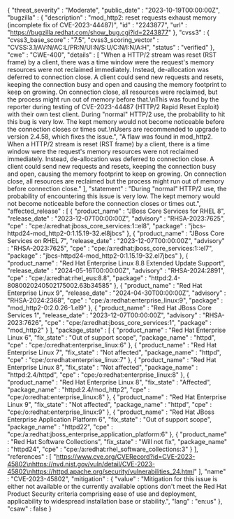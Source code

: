 {
  "threat_severity" : "Moderate",
  "public_date" : "2023-10-19T00:00:00Z",
  "bugzilla" : {
    "description" : "mod_http2: reset requests exhaust memory (incomplete fix of CVE-2023-44487)",
    "id" : "2243877",
    "url" : "https://bugzilla.redhat.com/show_bug.cgi?id=2243877"
  },
  "cvss3" : {
    "cvss3_base_score" : "7.5",
    "cvss3_scoring_vector" : "CVSS:3.1/AV:N/AC:L/PR:N/UI:N/S:U/C:N/I:N/A:H",
    "status" : "verified"
  },
  "cwe" : "CWE-400",
  "details" : [ "When a HTTP/2 stream was reset (RST frame) by a client, there was a time window were the request's memory resources were not reclaimed immediately. Instead, de-allocation was deferred to connection close. A client could send new requests and resets, keeping the connection busy and open and causing the memory footprint to keep on growing. On connection close, all resources were reclaimed, but the process might run out of memory before that.\nThis was found by the reporter during testing of CVE-2023-44487 (HTTP/2 Rapid Reset Exploit) with their own test client. During \"normal\" HTTP/2 use, the probability to hit this bug is very low. The kept memory would not become noticeable before the connection closes or times out.\nUsers are recommended to upgrade to version 2.4.58, which fixes the issue.", "A flaw was found in mod_http2. When a HTTP/2 stream is reset (RST frame) by a client, there is a time window were the request's memory resources were not reclaimed immediately. Instead, de-allocation was deferred to connection close. A client could send new requests and resets, keeping the connection busy and open, causing the memory footprint to keep on growing. On connection close, all resources are reclaimed but the process might run out of memory before connection close." ],
  "statement" : "During \"normal\" HTTP/2 use, the probability of encountering this issue is very low. The kept memory would not become noticeable before the connection closes or times out.",
  "affected_release" : [ {
    "product_name" : "JBoss Core Services for RHEL 8",
    "release_date" : "2023-12-07T00:00:00Z",
    "advisory" : "RHSA-2023:7625",
    "cpe" : "cpe:/a:redhat:jboss_core_services:1::el8",
    "package" : "jbcs-httpd24-mod_http2-0:1.15.19-32.el8jbcs"
  }, {
    "product_name" : "JBoss Core Services on RHEL 7",
    "release_date" : "2023-12-07T00:00:00Z",
    "advisory" : "RHSA-2023:7625",
    "cpe" : "cpe:/a:redhat:jboss_core_services:1::el7",
    "package" : "jbcs-httpd24-mod_http2-0:1.15.19-32.el7jbcs"
  }, {
    "product_name" : "Red Hat Enterprise Linux 8.8 Extended Update Support",
    "release_date" : "2024-05-16T00:00:00Z",
    "advisory" : "RHSA-2024:2891",
    "cpe" : "cpe:/a:redhat:rhel_eus:8.8",
    "package" : "httpd:2.4-8080020240502175002.63b34585"
  }, {
    "product_name" : "Red Hat Enterprise Linux 9",
    "release_date" : "2024-04-30T00:00:00Z",
    "advisory" : "RHSA-2024:2368",
    "cpe" : "cpe:/a:redhat:enterprise_linux:9",
    "package" : "mod_http2-0:2.0.26-1.el9"
  }, {
    "product_name" : "Red Hat JBoss Core Services 1",
    "release_date" : "2023-12-07T00:00:00Z",
    "advisory" : "RHSA-2023:7626",
    "cpe" : "cpe:/a:redhat:jboss_core_services:1",
    "package" : "mod_http2"
  } ],
  "package_state" : [ {
    "product_name" : "Red Hat Enterprise Linux 6",
    "fix_state" : "Out of support scope",
    "package_name" : "httpd",
    "cpe" : "cpe:/o:redhat:enterprise_linux:6"
  }, {
    "product_name" : "Red Hat Enterprise Linux 7",
    "fix_state" : "Not affected",
    "package_name" : "httpd",
    "cpe" : "cpe:/o:redhat:enterprise_linux:7"
  }, {
    "product_name" : "Red Hat Enterprise Linux 8",
    "fix_state" : "Not affected",
    "package_name" : "httpd:2.4/httpd",
    "cpe" : "cpe:/o:redhat:enterprise_linux:8"
  }, {
    "product_name" : "Red Hat Enterprise Linux 8",
    "fix_state" : "Affected",
    "package_name" : "httpd:2.4/mod_http2",
    "cpe" : "cpe:/o:redhat:enterprise_linux:8"
  }, {
    "product_name" : "Red Hat Enterprise Linux 9",
    "fix_state" : "Not affected",
    "package_name" : "httpd",
    "cpe" : "cpe:/o:redhat:enterprise_linux:9"
  }, {
    "product_name" : "Red Hat JBoss Enterprise Application Platform 6",
    "fix_state" : "Out of support scope",
    "package_name" : "httpd22",
    "cpe" : "cpe:/a:redhat:jboss_enterprise_application_platform:6"
  }, {
    "product_name" : "Red Hat Software Collections",
    "fix_state" : "Will not fix",
    "package_name" : "httpd24",
    "cpe" : "cpe:/a:redhat:rhel_software_collections:3"
  } ],
  "references" : [ "https://www.cve.org/CVERecord?id=CVE-2023-45802\nhttps://nvd.nist.gov/vuln/detail/CVE-2023-45802\nhttps://httpd.apache.org/security/vulnerabilities_24.html" ],
  "name" : "CVE-2023-45802",
  "mitigation" : {
    "value" : "Mitigation for this issue is either not available or the currently available options don't meet the Red Hat Product Security criteria comprising ease of use and deployment, applicability to widespread installation base or stability.",
    "lang" : "en:us"
  },
  "csaw" : false
}